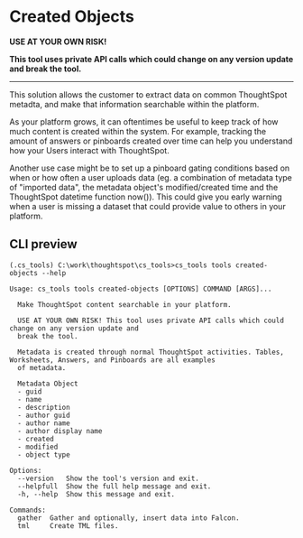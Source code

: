# Created Objects

**USE AT YOUR OWN RISK!**

**This tool uses private API calls which could change on any version update and break the tool.**

---

This solution allows the customer to extract data on common ThoughtSpot metadta, and
make that information searchable within the platform.

As your platform grows, it can oftentimes be useful to keep track of how much content
is created within the system. For example, tracking the amount of answers or pinboards
created over time can help you understand how your Users interact with ThoughtSpot.

Another use case might be to set up a pinboard gating conditions based on when or how
often a user uploads data (eg. a combination of metadata type of "imported data", the 
metadata object's modified/created time and the ThoughtSpot datetime function now()).
This could give you early warning when a user is missing a dataset that could provide
value to others in your platform.

## CLI preview

```console
(.cs_tools) C:\work\thoughtspot\cs_tools>cs_tools tools created-objects --help

Usage: cs_tools tools created-objects [OPTIONS] COMMAND [ARGS]...

  Make ThoughtSpot content searchable in your platform.

  USE AT YOUR OWN RISK! This tool uses private API calls which could change on any version update and
  break the tool.

  Metadata is created through normal ThoughtSpot activities. Tables, Worksheets, Answers, and Pinboards are all examples
  of metadata.

  Metadata Object
  - guid
  - name
  - description
  - author guid
  - author name
  - author display name
  - created
  - modified
  - object type

Options:
  --version   Show the tool's version and exit.
  --helpfull  Show the full help message and exit.
  -h, --help  Show this message and exit.

Commands:
  gather  Gather and optionally, insert data into Falcon.
  tml     Create TML files.
```
